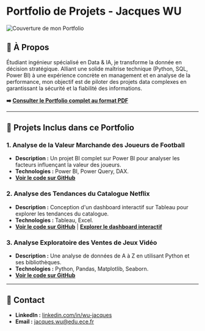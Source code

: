 # Portfolio de Projets - Jacques WU

![Couverture de mon Portfolio](lien_vers_votre_capture_d_ecran_de_la_couverture)

## 🔹 À Propos

Étudiant ingénieur spécialisé en Data & IA, je transforme la donnée en décision stratégique. Alliant une solide maîtrise technique (Python, SQL, Power BI) à une expérience concrète en management et en analyse de la performance, mon objectif est de piloter des projets data complexes en garantissant la sécurité et la fiabilité des informations.

**➡️ [Consulter le Portfolio complet au format PDF](lien_vers_votre_pdf)**

---

## 🔹 Projets Inclus dans ce Portfolio

### 1. Analyse de la Valeur Marchande des Joueurs de Football
*   **Description :** Un projet BI complet sur Power BI pour analyser les facteurs influençant la valeur des joueurs.
*   **Technologies :** Power BI, Power Query, DAX.
*   **[Voir le code sur GitHub]((https://github.com/J-WU1/Analyse-Football-PowerBI))**

### 2. Analyse des Tendances du Catalogue Netflix
*   **Description :** Conception d'un dashboard interactif sur Tableau pour explorer les tendances du catalogue.
*   **Technologies :** Tableau, Excel.
*   **[Voir le code sur GitHub]((https://github.com/J-WU1/Analyse_Netflix_Tableau))** | **[Explorer le dashboard interactif]((https://public.tableau.com/app/profile/jacques.wu/viz/AnalyseduCatalogueNetflix/Tableaudebord1?publish=yes))**

### 3. Analyse Exploratoire des Ventes de Jeux Vidéo
*   **Description :** Une analyse de données de A à Z en utilisant Python et ses bibliothèques.
*   **Technologies :** Python, Pandas, Matplotlib, Seaborn.
*   **[Voir le code sur GitHub]((https://github.com/J-WU1/Analyse_Ventes_JeuxVideo_Python))**

---

## 🔹 Contact

*   **LinkedIn :** [linkedin.com/in/wu-jacques](https://www.linkedin.com/in/wu-jacques)
*   **Email :** jacques.wu@edu.ece.fr
